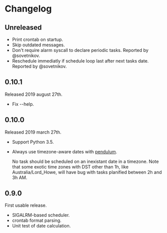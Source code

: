# Changelog

## Unreleased

- Print crontab on startup.
- Skip outdated messages.
- Don't require alarm syscall to declare periodic tasks. Reported by
  @sovetnikov.
- Reschedule immediatly if schedule loop last after next tasks date. Reported by
  @sovetnikov.


## 0.10.1

Released 2019 august 27th.

- Fix --help.


## 0.10.0

Released 2019 march 27th.

- Support Python 3.5.
- Always use timezone-aware dates with [pendulum](https://pendulum.eustace.io).

  No task should be scheduled on an inexistant date in a timezone. Note that
  some exotic time zones with DST other than 1h, like Australia/Lord_Howe, will
  have bug with tasks planified between 2h and 3h AM.


## 0.9.0

First usable release.

- SIGALRM-based scheduler.
- crontab format parsing.
- Unit test of date calculation.
